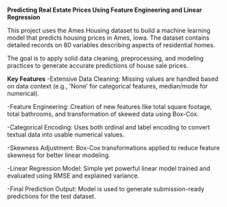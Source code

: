 **Predicting Real Estate Prices Using Feature Engineering and Linear Regression**

This project uses the Ames Housing dataset to build a machine learning model that predicts housing prices in Ames, Iowa. The dataset contains detailed records on 80 variables describing aspects of residential homes.

The goal is to apply solid data cleaning, preprocessing, and modeling practices to generate accurate predictions of house sale prices.

**Key Features**
-Extensive Data Cleaning: Missing values are handled based on data context (e.g., 'None' for categorical features, median/mode for numerical).

-Feature Engineering: Creation of new features like total square footage, total bathrooms, and transformation of skewed data using Box-Cox.

-Categorical Encoding: Uses both ordinal and label encoding to convert textual data into usable numerical values.

-Skewness Adjustment: Box-Cox transformations applied to reduce feature skewness for better linear modeling.

-Linear Regression Model: Simple yet powerful linear model trained and evaluated using RMSE and explained variance.

-Final Prediction Output: Model is used to generate submission-ready predictions for the test dataset.

